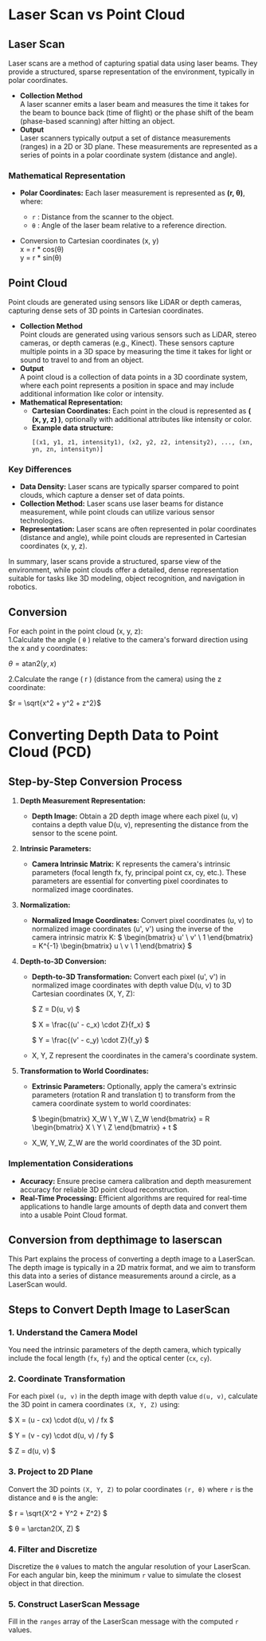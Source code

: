 # Laser Scan vs Point Cloud

## Laser Scan

Laser scans are a method of capturing spatial data using laser beams. They provide a structured, sparse representation of the environment, typically in polar coordinates.

- **Collection Method**\
 A laser scanner emits a laser beam and measures the time it takes for the beam to bounce back (time of flight) or the phase shift of the beam (phase-based scanning) after hitting an object.
- **Output** \
Laser scanners typically output a set of distance measurements (ranges) in a 2D or 3D plane. These measurements are represented as a series of points in a polar coordinate system (distance and angle).

### Mathematical Representation

- **Polar Coordinates:** Each laser measurement is represented as **(r, θ)**, where:
  - `r` : Distance from the scanner to the object.
  - `θ` : Angle of the laser beam relative to a reference direction.
  
- Conversion to Cartesian coordinates (x, y)\
x = r * cos(θ)\
y = r * sin(θ)

## Point Cloud

Point clouds are generated using sensors like LiDAR or depth cameras, capturing dense sets of 3D points in Cartesian coordinates.

- **Collection Method** \
Point clouds are generated using various sensors such as LiDAR, stereo cameras, or depth cameras (e.g., Kinect). These sensors capture multiple points in a 3D space by measuring the time it takes for light or sound to travel to and from an object.
- **Output**\
 A point cloud is a collection of data points in a 3D coordinate system, where each point represents a position in space and may include additional information like color or intensity.
- **Mathematical Representation:**
  - **Cartesian Coordinates:** Each point in the cloud is represented as **\( (x, y, z) \)**, optionally with additional attributes like intensity or color.
  - **Example data structure:**
    ```
    [(x1, y1, z1, intensity1), (x2, y2, z2, intensity2), ..., (xn, yn, zn, intensityn)]
    ```

### Key Differences

- **Data Density:** Laser scans are typically sparser compared to point clouds, which capture a denser set of data points.
- **Collection Method:** Laser scans use laser beams for distance measurement, while point clouds can utilize various sensor technologies.
- **Representation:** Laser scans are often represented in polar coordinates (distance and angle), while point clouds are represented in Cartesian coordinates (x, y, z).

In summary, laser scans provide a structured, sparse view of the environment, while point clouds offer a detailed, dense representation suitable for tasks like 3D modeling, object recognition, and navigation in robotics.

## Conversion
For each point in the point cloud (x, y, z): \
1.Calculate the angle \( `θ` \) relative to the camera's forward direction using the x and y coordinates:

$\theta = \text{atan2}(y, x)$
  
2.Calculate the range \( r \) (distance from the camera) using the z coordinate:

$r = \sqrt{x^2 + y^2 + z^2}$

# Converting Depth Data to Point Cloud (PCD)

## Step-by-Step Conversion Process

1. **Depth Measurement Representation:**
   - **Depth Image:** Obtain a 2D depth image where each pixel (u, v) contains a depth value D(u, v), representing the distance from the sensor to the scene point.

2. **Intrinsic Parameters:**
   - **Camera Intrinsic Matrix:** K represents the camera's intrinsic parameters (focal length fx, fy, principal point cx, cy, etc.). These parameters are essential for converting pixel coordinates to normalized image coordinates.

3. **Normalization:**
   - **Normalized Image Coordinates:** Convert pixel coordinates (u, v) to normalized image coordinates (u', v') using the inverse of the camera intrinsic matrix K:
     $
     \begin{bmatrix} u' \\ v' \\ 1 \end{bmatrix} = K^{-1} \begin{bmatrix} u \\ v \\ 1 \end{bmatrix}
     $

4. **Depth-to-3D Conversion:**
   - **Depth-to-3D Transformation:** Convert each pixel (u', v') in normalized image coordinates with depth value D(u, v) to 3D Cartesian coordinates (X, Y, Z):

     $
     Z = D(u, v)
     $

     $
     X = \frac{(u' - c_x) \cdot Z}{f_x}
     $

     $
     Y = \frac{(v' - c_y) \cdot Z}{f_y}
     $

    - X, Y, Z represent the coordinates in the camera's coordinate system.

5. **Transformation to World Coordinates:**
   - **Extrinsic Parameters:** Optionally, apply the camera's extrinsic parameters (rotation R and translation t) to transform from the camera coordinate system to world coordinates:

     $
     \begin{bmatrix} X_W \\ Y_W \\ Z_W \end{bmatrix} = R \begin{bmatrix} X \\ Y \\ Z \end{bmatrix} + t
     $
    - X_W, Y_W, Z_W are the world coordinates of the 3D point.


### Implementation Considerations

- **Accuracy:** Ensure precise camera calibration and depth measurement accuracy for reliable 3D point cloud reconstruction.
- **Real-Time Processing:** Efficient algorithms are required for real-time applications to handle large amounts of depth data and convert them into a usable Point Cloud format.


## Conversion from depthimage to laserscan 
This Part explains the process of converting a depth image to a LaserScan. The depth image is typically in a 2D matrix format, and we aim to transform this data into a series of distance measurements around a circle, as a LaserScan would.

## Steps to Convert Depth Image to LaserScan

### 1. Understand the Camera Model
You need the intrinsic parameters of the depth camera, which typically include the focal length (`fx`, `fy`) and the optical center (`cx`, `cy`).

### 2. Coordinate Transformation
For each pixel `(u, v)` in the depth image with depth value `d(u, v)`, calculate the 3D point in camera coordinates `(X, Y, Z)` using:

$
X = (u - cx) \cdot d(u, v) / fx
$

$
Y = (v - cy) \cdot d(u, v) / fy
$

$
Z = d(u, v)
$

### 3. Project to 2D Plane
Convert the 3D points `(X, Y, Z)` to polar coordinates `(r, θ)` where `r` is the distance and `θ` is the angle:

$
r = \sqrt{X^2 + Y^2 + Z^2}
$

$
θ = \arctan2(X, Z)
$

### 4. Filter and Discretize
Discretize the `θ` values to match the angular resolution of your LaserScan. For each angular bin, keep the minimum `r` value to simulate the closest object in that direction.

### 5. Construct LaserScan Message
Fill in the `ranges` array of the LaserScan message with the computed `r` values.
